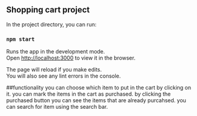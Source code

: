 ## Shopping cart project

In the project directory, you can run:

### `npm start`

Runs the app in the development mode.<br />
Open [http://localhost:3000](http://localhost:3000) to view it in the browser.

The page will reload if you make edits.<br />
You will also see any lint errors in the console.

##functionality
you can choose which item to put in the cart by clicking on it.
you can mark the items in the cart as purchased.
by clicking the purchased button you can see the items that are already purcahsed.
you can search for item using the search bar.

